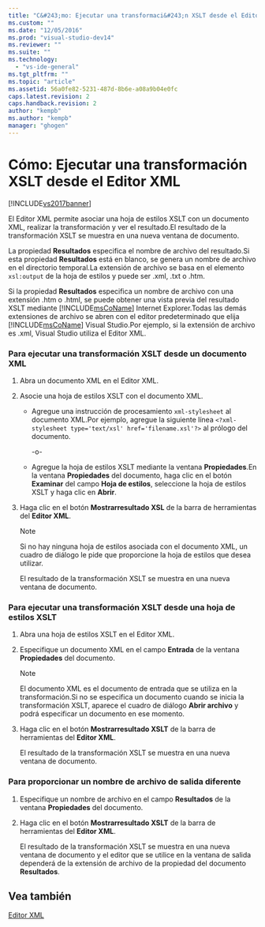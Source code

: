 ```yaml
---
title: "C&#243;mo: Ejecutar una transformaci&#243;n XSLT desde el Editor XML | Microsoft Docs"
ms.custom: ""
ms.date: "12/05/2016"
ms.prod: "visual-studio-dev14"
ms.reviewer: ""
ms.suite: ""
ms.technology: 
  - "vs-ide-general"
ms.tgt_pltfrm: ""
ms.topic: "article"
ms.assetid: 56a0fe82-5231-487d-8b6e-a08a9b04e0fc
caps.latest.revision: 2
caps.handback.revision: 2
author: "kempb"
ms.author: "kempb"
manager: "ghogen"
---
```

# C&#243;mo: Ejecutar una transformaci&#243;n XSLT desde el Editor XML
[!INCLUDE[vs2017banner](../code-quality/includes/vs2017banner.md)]

El Editor XML permite asociar una hoja de estilos XSLT con un documento XML, realizar la transformación y ver el resultado.El resultado de la transformación XSLT se muestra en una nueva ventana de documento.  
  
 La propiedad **Resultados** especifica el nombre de archivo del resultado.Si esta propiedad **Resultados** está en blanco, se genera un nombre de archivo en el directorio temporal.La extensión de archivo se basa en el elemento `xsl:output` de la hoja de estilos y puede ser .xml, .txt o .htm.  
  
 Si la propiedad **Resultados** especifica un nombre de archivo con una extensión .htm o .html, se puede obtener una vista previa del resultado XSLT mediante [!INCLUDE[msCoName](../xml-tools/includes/msconame_md.md)] Internet Explorer.Todas las demás extensiones de archivo se abren con el editor predeterminado que elija [!INCLUDE[msCoName](../xml-tools/includes/msconame_md.md)] Visual Studio.Por ejemplo, si la extensión de archivo es .xml, Visual Studio utiliza el Editor XML.  
  
### Para ejecutar una transformación XSLT desde un documento XML  
  
1.  Abra un documento XML en el Editor XML.  
  
2.  Asocie una hoja de estilos XSLT con el documento XML.  
  
    -   Agregue una instrucción de procesamiento `xml-stylesheet` al documento XML.Por ejemplo, agregue la siguiente línea `<?xml-stylesheet type='text/xsl' href='filename.xsl'?>` al prólogo del documento.  
  
         \-o\-  
  
    -   Agregue la hoja de estilos XSLT mediante la ventana **Propiedades**.En la ventana **Propiedades** del documento, haga clic en el botón **Examinar** del campo **Hoja de estilos**, seleccione la hoja de estilos XSLT y haga clic en **Abrir**.  
  
3.  Haga clic en el botón **Mostrarresultado XSL** de la barra de herramientas del **Editor XML**.  
  
    > [!NOTE]
    >  Si no hay ninguna hoja de estilos asociada con el documento XML, un cuadro de diálogo le pide que proporcione la hoja de estilos que desea utilizar.  
    >   
    >  El resultado de la transformación XSLT se muestra en una nueva ventana de documento.  
  
### Para ejecutar una transformación XSLT desde una hoja de estilos XSLT  
  
1.  Abra una hoja de estilos XSLT en el Editor XML.  
  
2.  Especifique un documento XML en el campo **Entrada** de la ventana **Propiedades** del documento.  
  
    > [!NOTE]
    >  El documento XML es el documento de entrada que se utiliza en la transformación.Si no se especifica un documento cuando se inicia la transformación XSLT, aparece el cuadro de diálogo **Abrir archivo** y podrá especificar un documento en ese momento.  
  
3.  Haga clic en el botón **Mostrarresultado XSLT** de la barra de herramientas del **Editor XML**.  
  
     El resultado de la transformación XSLT se muestra en una nueva ventana de documento.  
  
### Para proporcionar un nombre de archivo de salida diferente  
  
1.  Especifique un nombre de archivo en el campo **Resultados** de la ventana **Propiedades** del documento.  
  
2.  Haga clic en el botón **Mostrarresultado XSLT** de la barra de herramientas del **Editor XML**.  
  
     El resultado de la transformación XSLT se muestra en una nueva ventana de documento y el editor que se utilice en la ventana de salida dependerá de la extensión de archivo de la propiedad del documento **Resultados**.  
  
## Vea también  
 [Editor XML](../xml-tools/xml-editor.md)